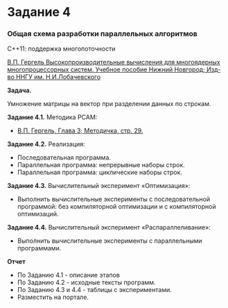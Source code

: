 # Задание 4

### Общая схема разработки параллельных алгоритмов
С++11: поддержка многопоточности

[В.П. Гергель Высокопроизводительные вычисления для многоядерных многопроцессорных систем. Учебное пособие Нижний Новгород; Изд-во ННГУ им. Н.И.Лобачевского](/theory1.pdf)

__Задача.__

 Умножение матрицы на вектор при разделении данных по строкам.

 __Задание 4.1.__ Методика PCAM:
 + [В.П. Гергель, Глава 3; Методичка, стр. 29.](/theory1.pdf)

 __Задание 4.2.__ Реализация:
 + Последовательная программа.
 + Параллельная программа: непрерывные наборы строк.
 + Параллельная программа: циклические наборы строк.

 __Задание 4.3.__ Вычислительный эксперимент «Оптимизация»:
 + Выполнить вычислительные эксперименты с последовательной программой: без компиляторной оптимизации и с компиляторной оптимизаций.

 __Задание 4.4.__ Вычислительный эксперимент  «Распараллеливание»:
 + Выполнить вычислительные эксперименты с параллельными 
 программами.

 __Отчет__
 + По Заданию 4.1 - описание этапов
 + По Заданию 4.2 - исходные тексты программ.
 + По Заданию 4.3 и 4.4 - таблицы с экспериментами.
 + Разместить на портале.
